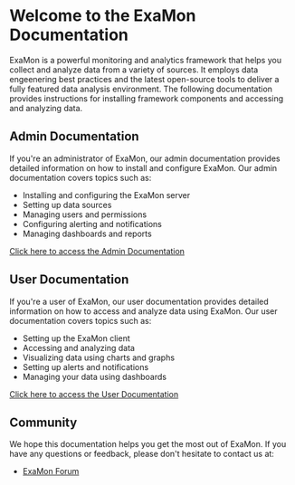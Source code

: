 # Welcome to the ExaMon Documentation

ExaMon is a powerful monitoring and analytics framework that helps you collect and analyze data from a variety of sources. It employs data engeenering best practices and the latest open-source tools to deliver a fully featured data analysis environment. The following documentation provides instructions for installing framework components and accessing and analyzing data.

## Admin Documentation

If you're an administrator of ExaMon, our admin documentation provides detailed information on how to install and configure ExaMon. Our admin documentation covers topics such as:

- Installing and configuring the ExaMon server
- Setting up data sources
- Managing users and permissions
- Configuring alerting and notifications
- Managing dashboards and reports

[Click here to access the Admin Documentation](Administrators/Getting_started.md)

## User Documentation

If you're a user of ExaMon, our user documentation provides detailed information on how to access and analyze data using ExaMon. Our user documentation covers topics such as:

- Setting up the ExaMon client
- Accessing and analyzing data
- Visualizing data using charts and graphs
- Setting up alerts and notifications
- Managing your data using dashboards

[Click here to access the User Documentation](Users/Getting_started.md)

## Community

We hope this documentation helps you get the most out of ExaMon. If you have any questions or feedback, please don't hesitate to contact us at:

- [ExaMon Forum](https://github.com/orgs/ExamonHPC/discussions)